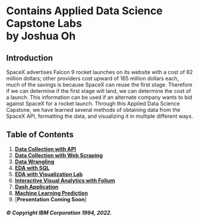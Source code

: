 # Contains Applied Data Science Capstone Labs </br> by Joshua Oh

## Introduction

SpaceX advertises Falcon 9 rocket launches on its website with a cost of 62 million dollars; other providers cost upward of 165 million dollars each, much of the savings is because SpaceX can reuse the first stage. Therefore if we can determine if the first stage will land, we can determine the cost of a launch. This information can be used if an alternate company wants to bid against SpaceX for a rocket launch. Through this Applied Data Science Capstone, we have learned several
methods of obtaining data from the SpaceX API, formatting the data, and visualizing it in multiple different ways.

## Table of Contents

1. [**Data Collection with API**](https://github.com/JosuOh/CourseraDS/blob/main/ADS-Capstone/jupyter-labs-spacex-data-collection-api.ipynb)
2. [**Data Collection with Web Scraping**](https://github.com/JosuOh/CourseraDS/blob/main/ADS-Capstone/jupyter-labs-webscraping.ipynb)
3. [**Data Wrangling**](https://github.com/JosuOh/CourseraDS/blob/main/ADS-Capstone/labs-jupyter-spacex-data_wrangling_jupyterlite.jupyterlite.ipynb)
4. [**EDA with SQL**](https://github.com/JosuOh/CourseraDS/blob/main/ADS-Capstone/jupyter-labs-eda-sql-coursera_sqllite.ipynb)
5. [**EDA with Visualization Lab**](https://github.com/JosuOh/CourseraDS/blob/main/ADS-Capstone/jupyter-labs-eda-dataviz.ipynb.jupyterlite.ipynb)
6. [**Interactive Visual Analytics with Folium**](https://github.com/JosuOh/CourseraDS/blob/main/ADS-Capstone/Launch-Sites-Locations-Analysis-with-Folium.ipynb)
7. [**Dash Application**](https://github.com/JosuOh/CourseraDS/blob/main/ADS-Capstone/spacex_dash_app.py)
8. [**Machine Learning Prediction**](https://github.com/JosuOh/CourseraDS/blob/main/ADS-Capstone/SpaceX_Machine_Learning_Prediction_Part_5.jupyterlite.ipynb)
9. [**Presentation Coming Soon**]

##### © Copyright IBM Corporation 1994, 2022.
